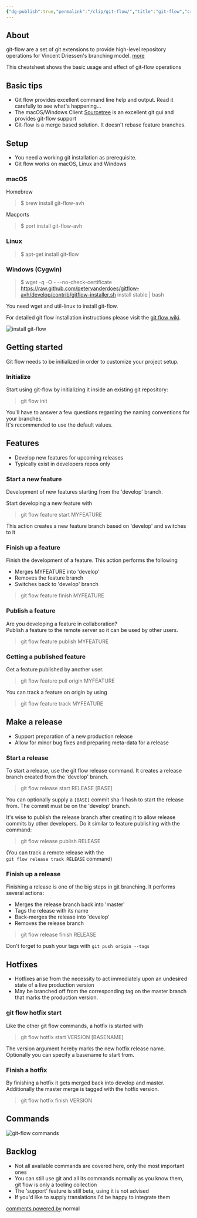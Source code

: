 ```yaml
---
{"dg-publish":true,"permalink":"/clip/git-flow/","title":"git-flow","created":"2025-06-16T14:31:16.997+08:00"}
---
```



## About

git-flow are a set of git extensions to provide high-level repository operations for Vincent Driessen's branching model. [more](http://nvie.com/posts/a-successful-git-branching-model/)

This cheatsheet shows the basic usage and effect of git-flow operations

## Basic tips

- Git flow provides excellent command line help and output. Read it carefully to see what's happening...
- The macOS/Windows Client [Sourcetree](http://www.sourcetreeapp.com/) is an excellent git gui and provides git-flow support
- Git-flow is a merge based solution. It doesn't rebase feature branches.

## Setup

- You need a working git installation as prerequisite.
- Git flow works on macOS, Linux and Windows

### macOS

Homebrew

> $ brew install git-flow-avh

Macports

> $ port install git-flow-avh

### Linux

> $ apt-get install git-flow

### Windows (Cygwin)

> $ wget -q -O - --no-check-certificate https://raw.github.com/petervanderdoes/gitflow-avh/develop/contrib/gitflow-installer.sh install stable | bash

You need wget and util-linux to install git-flow.

For detailed git flow installation instructions please visit the [git flow wiki](https://github.com/petervanderdoes/gitflow-avh/wiki/Installation).

![install git-flow](https://danielkummer.github.io/git-flow-cheatsheet/img/download.png)

## Getting started

Git flow needs to be initialized in order to customize your project setup.

### Initialize

Start using git-flow by initializing it inside an existing git repository:

> git flow init

You'll have to answer a few questions regarding the naming conventions for your branches.  
It's recommended to use the default values.

## Features

- Develop new features for upcoming releases
- Typically exist in developers repos only

### Start a new feature

Development of new features starting from the 'develop' branch.

Start developing a new feature with

> git flow feature start MYFEATURE

This action creates a new feature branch based on 'develop' and switches to it

### Finish up a feature

Finish the development of a feature. This action performs the following

- Merges MYFEATURE into 'develop'
- Removes the feature branch
- Switches back to 'develop' branch

> git flow feature finish MYFEATURE

### Publish a feature

Are you developing a feature in collaboration?  
Publish a feature to the remote server so it can be used by other users.

> git flow feature publish MYFEATURE

### Getting a published feature

Get a feature published by another user.

> git flow feature pull origin MYFEATURE

You can track a feature on origin by using

> git flow feature track MYFEATURE

## Make a release

- Support preparation of a new production release
- Allow for minor bug fixes and preparing meta-data for a release

### Start a release

To start a release, use the git flow release command. It creates a release branch created from the 'develop' branch.

> git flow release start RELEASE \[BASE\]

You can optionally supply a `[BASE]` commit sha-1 hash to start the release from. The commit must be on the 'develop' branch.

It's wise to publish the release branch after creating it to allow release commits by other developers. Do it similar to feature publishing with the command:

> git flow release publish RELEASE

(You can track a remote release with the  
`git flow release track RELEASE` command)

### Finish up a release

Finishing a release is one of the big steps in git branching. It performs several actions:

- Merges the release branch back into 'master'
- Tags the release with its name
- Back-merges the release into 'develop'
- Removes the release branch

> git flow release finish RELEASE

Don't forget to push your tags with `git push origin --tags`

## Hotfixes

- Hotfixes arise from the necessity to act immediately upon an undesired state of a live production version
- May be branched off from the corresponding tag on the master branch that marks the production version.

### git flow hotfix start

Like the other git flow commands, a hotfix is started with

> git flow hotfix start VERSION \[BASENAME\]

The version argument hereby marks the new hotfix release name. Optionally you can specify a basename to start from.

### Finish a hotfix

By finishing a hotfix it gets merged back into develop and master. Additionally the master merge is tagged with the hotfix version.

> git flow hotfix finish VERSION

## Commands

![git-flow commands](https://danielkummer.github.io/git-flow-cheatsheet/img/git-flow-commands.png)

## Backlog

- Not all available commands are covered here, only the most important ones
- You can still use git and all its commands normally as you know them, git flow is only a tooling collection
- The 'support' feature is still beta, using it is not advised
- If you'd like to supply translations I'd be happy to integrate them

[comments powered by](http://disqus.com/) normal
